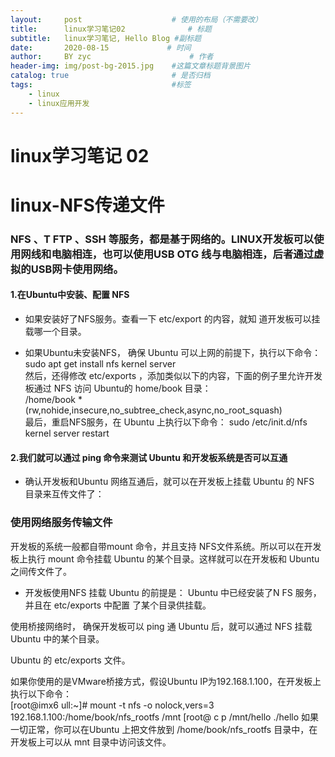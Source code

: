 ```yaml
---
layout:     post                    # 使用的布局（不需要改）
title:      linux学习笔记02              # 标题 
subtitle:   linux学习笔记, Hello Blog #副标题
date:       2020-08-15             # 时间
author:     BY zyc                      # 作者
header-img: img/post-bg-2015.jpg    #这篇文章标题背景图片
catalog: true                       # 是否归档
tags:                               #标签
    - linux
    - linux应用开发
---
```


# linux学习笔记 02
# linux-NFS传递文件

### NFS 、T FTP 、SSH 等服务，都是基于网络的。LINUX开发板可以使用网线和电脑相连，也可以使用USB OTG 线与电脑相连，后者通过虚拟的USB网卡使用网络。


                 
#### 1.在Ubuntu中安装、配置 NFS
- 如果安装好了NFS服务。查看一下 etc/export 的内容，就知
道开发板可以挂载哪一个目录。
  
- 如果Ubuntu未安装NFS， 确保 Ubuntu 可以上网的前提下，执行以下命令：
sudo apt get install nfs kernel server   
然后，还得修改 etc/exports ，添加类似以下的内容，下面的例子里允许开发板通过 NFS 访问 Ubuntu的 home/book 目录：   
/home/book *(rw,nohide,insecure,no_subtree_check,async,no_root_squash)   
最后，重启NFS服务，在 Ubuntu 上执行以下命令：
sudo /etc/init.d/nfs kernel server restart


#### 2.我们就可以通过 ping 命令来测试 Ubuntu 和开发板系统是否可以互通

- 确认开发板和Ubuntu 网络互通后，就可以在开发板上挂载 Ubuntu 的 NFS 目录来互传文件了：

### 使用网络服务传输文件

开发板的系统一般都自带mount 命令，并且支持 NFS文件系统。所以可以在开发板上执行 mount 命令挂载 Ubuntu 的某个目录。这样就可以在开发板和 Ubuntu 之间传文件了。
- 开发板使用NFS 挂载 Ubuntu 的前提是： Ubuntu 中已经安装了N FS 服务，并且在 etc/exports 中配置
了某个目录供挂载。

使用桥接网络时，
确保开发板可以 ping 通 Ubuntu 后，就可以通过 NFS 挂载 Ubuntu 中的某个目录。

Ubuntu 的 etc/exports 文件。

如果你使用的是VMware桥接方式，假设Ubuntu IP为192.168.1.100，在开发板上执行以下命令：       
 [root@imx6 ull:~]# mount -t nfs -o nolock,vers=3 192.168.1.100:/home/book/nfs_rootfs /mnt
[root@ c p /mnt/hello ./hello
如果一切正常，你可以在Ubuntu 上把文件放到 /home/book/nfs_rootfs 目录中，在开发板上可以从 mnt
目录中访问该文件。